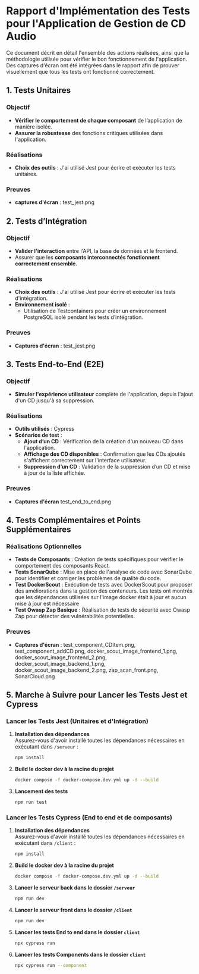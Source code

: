 # Rapport d'Implémentation des Tests pour l'Application de Gestion de CD Audio

Ce document décrit en détail l'ensemble des actions réalisées, ainsi que la méthodologie utilisée pour vérifier le bon fonctionnement de l'application. Des captures d'écran ont été intégrées dans le rapport afin de prouver visuellement que tous les tests ont fonctionné correctement.

## 1. Tests Unitaires

### Objectif
- **Vérifier le comportement de chaque composant** de l’application de manière isolée.
- **Assurer la robustesse** des fonctions critiques utilisées dans l'application.

### Réalisations
- **Choix des outils** : J'ai utilisé Jest pour écrire et exécuter les tests unitaires.


### Preuves
- **captures d'écran** : test_jest.png

## 2. Tests d’Intégration

### Objectif
- **Valider l'interaction** entre l'API, la base de données et le frontend.
- Assurer que les **composants interconnectés fonctionnent correctement ensemble**.

### Réalisations
- **Choix des outils** : J'ai utilisé Jest pour écrire et exécuter les tests d'intégration.
- **Environnement isolé** :
  - Utilisation de Testcontainers pour créer un environnement PostgreSQL isolé pendant les tests d’intégration.

### Preuves
- **Captures d'écran** : test_jest.png

## 3. Tests End-to-End (E2E)

### Objectif
- **Simuler l'expérience utilisateur** complète de l'application, depuis l'ajout d'un CD jusqu'à sa suppression.

### Réalisations
- **Outils utilisés** : Cypress
- **Scénarios de test** :
  - **Ajout d’un CD** : Vérification de la création d'un nouveau CD dans l'application.
  - **Affichage des CD disponibles** : Confirmation que les CDs ajoutés s'affichent correctement sur l'interface utilisateur.
  - **Suppression d’un CD** : Validation de la suppression d’un CD et mise à jour de la liste affichée.

### Preuves
- **Captures d'écran** test_end_to_end.png

## 4. Tests Complémentaires et Points Supplémentaires

### Réalisations Optionnelles
- **Tests de Composants** : Création de tests spécifiques pour vérifier le comportement des composants React.
- **Tests SonarQube** : Mise en place de l'analyse de code avec SonarQube pour identifier et corriger les problèmes de qualité du code.
- **Test DockerScout** : Exécution de tests avec DockerScout pour proposer des améliorations dans la gestion des conteneurs. Les tests ont montrés que les dépendances utilisées sur l'image docker était à jour et aucun mise à jour est nécessaire
- **Test Owasp Zap Basique** : Réalisation de tests de sécurité avec Owasp Zap pour détecter des vulnérabilités potentielles.

### Preuves
- **Captures d'écran** : test_component_CDItem.png, test_component_addCD.png, docker_scout_image_frontend_1.png, docker_scout_image_frontend_2.png, docker_scout_image_backend_1.png, docker_scout_image_backend_2.png, zap_scan_front.png, SonarCloud.png


## 5. Marche à Suivre pour Lancer les Tests Jest et Cypress
### Lancer les Tests Jest (Unitaires et d'Intégration)
1. **Installation des dépendances**  
   Assurez-vous d'avoir installé toutes les dépendances nécessaires en exécutant dans `/serveur` :
   ```bash
   npm install
   ```
2. **Build le docker dev à la racine du projet**  
   ```bash
   docker compose -f docker-compose.dev.yml up -d --build
   ```
3. **Lancement des tests**  
   ```bash
   npm run test
   ```

### Lancer les Tests Cypress (End to end et de composants)
1. **Installation des dépendances**  
   Assurez-vous d'avoir installé toutes les dépendances nécessaires en exécutant dans `/client` :
   ```bash
   npm install
   ```
2. **Build le docker dev à la racine du projet**  
   ```bash
   docker compose -f docker-compose.dev.yml up -d --build
   ```
3. **Lancer le serveur back dans le dossier `/serveur`**
   ```bash
   npm run dev
   ```
4. **Lancer le serveur front dans le dossier `/client`**
   ```bash
   npm run dev
   ```
5. **Lancer les tests End to end dans le dossier `client`**  
   ```bash
   npx cypress run
   ```
6. **Lancer les tests Components dans le dossier `client`**  
   ```bash
   npx cypress run --component
   ```